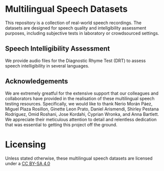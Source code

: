 # Multilingual Speech Datasets

This repository is a collection of real-world speech recordings. The datasets are designed for speech quality and intellgibility assessment purposes, including subjective tests in laboratory or crowdsourced settings.

## Speech Intelligibility Assessment

We provide audio files for the Diagnostic Rhyme Test (DRT) to assess speech intelligibility in several languages.

## Acknowledgements

We are extremely greatful for the extensive support that our colleagues and collaborators have provided in the realisation of these multilingual speech testing resources. Specifically, we would like to thank Nerio Morán Páez, Miguel Plaza Rosillon, Ginette Leon Prato, Daniel Arismendi, Shirley Pestana Rodriguez, Omid Roshani, Jose Kordahi, Cyprian Wronka, and Anna Bartlett. We appreciate their meticulous attention to detail and relentless dedication that was essential to getting this project off the ground.

# Licensing

Unless stated otherwise, these multilingual speech datasets are licensed under a [CC BY-SA 4.0](https://creativecommons.org/licenses/by-sa/4.0/)
